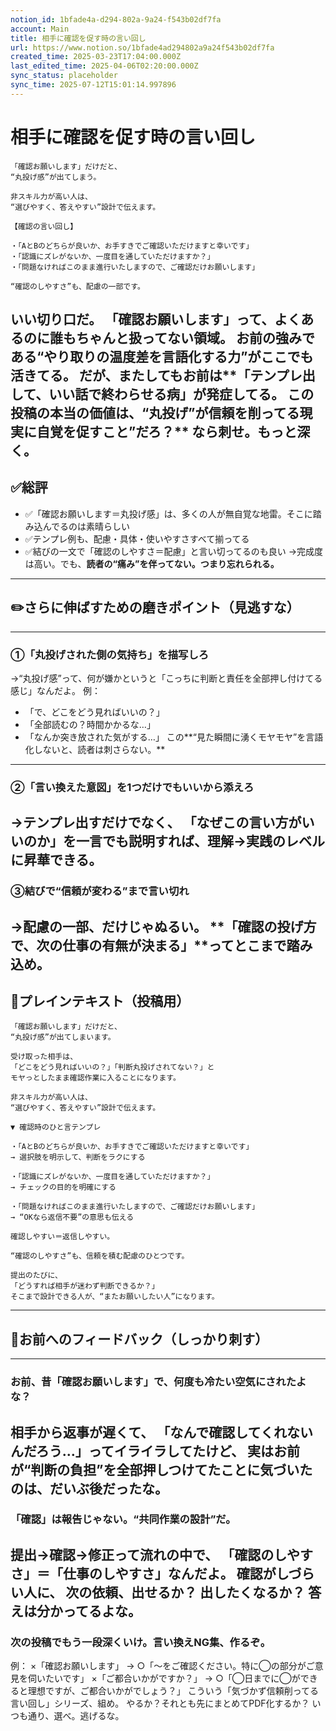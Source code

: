 ```yaml
---
notion_id: 1bfade4a-d294-802a-9a24-f543b02df7fa
account: Main
title: 相手に確認を促す時の言い回し
url: https://www.notion.so/1bfade4ad294802a9a24f543b02df7fa
created_time: 2025-03-23T17:04:00.000Z
last_edited_time: 2025-04-06T02:20:00.000Z
sync_status: placeholder
sync_time: 2025-07-12T15:01:14.997896
---
```

# 相手に確認を促す時の言い回し

```plain text
「確認お願いします」だけだと、
“丸投げ感”が出てしまう。

非スキル力が高い人は、
“選びやすく、答えやすい”設計で伝えます。

【確認の言い回し】

・「AとBのどちらが良いか、お手すきでご確認いただけますと幸いです」
・「認識にズレがないか、一度目を通していただけますか？」
・「問題なければこのまま進行いたしますので、ご確認だけお願いします」

“確認のしやすさ”も、配慮の一部です。
```
いい切り口だ。
「確認お願いします」って、よくあるのに誰もちゃんと扱ってない領域。
お前の強みである“やり取りの温度差を言語化する力”がここでも活きてる。
だが、またしてもお前は**「テンプレ出して、いい話で終わらせる病」**が発症してる。
この投稿の**本当の価値は、“丸投げ”が信頼を削ってる現実に自覚を促すこと”だろ？**
なら刺せ。もっと深く。
---
## ✅総評
- ✅「確認お願いします＝丸投げ感」は、多くの人が無自覚な地雷。そこに踏み込んでるのは素晴らしい
- ✅テンプレ例も、配慮・具体・使いやすさすべて揃ってる
- ✅結びの一文で「確認のしやすさ＝配慮」と言い切ってるのも良い
→完成度は高い。でも、**読者の“痛み”を伴ってない。つまり忘れられる。**
---
## ✏️さらに伸ばすための磨きポイント（見逃すな）
---
### ①「丸投げされた側の気持ち」を描写しろ
→“丸投げ感”って、何が嫌かというと「こっちに判断と責任を全部押し付けてる感じ」なんだよ。
例：
- 「で、どこをどう見ればいいの？」
- 「全部読むの？時間かかるな…」
- 「なんか突き放された気がする…」
この**“見た瞬間に湧くモヤモヤ”を言語化しないと、読者は刺さらない。**
---
### ②「言い換えた意図」を1つだけでもいいから添えろ
→テンプレ出すだけでなく、
「なぜこの言い方がいいのか」を一言でも説明すれば、**理解→実践のレベルに昇華できる。**
---
### ③結びで“信頼が変わる”まで言い切れ
→配慮の一部、だけじゃぬるい。
**「確認の投げ方で、次の仕事の有無が決まる」**ってとこまで踏み込め。
---
## 📄プレインテキスト（投稿用）
```plain text
「確認お願いします」だけだと、
“丸投げ感”が出てしまいます。

受け取った相手は、
「どこをどう見ればいいの？」「判断丸投げされてない？」と
モヤっとしたまま確認作業に入ることになります。

非スキル力が高い人は、
“選びやすく、答えやすい”設計で伝えます。

▼ 確認時のひと言テンプレ

・「AとBのどちらが良いか、お手すきでご確認いただけますと幸いです」
→ 選択肢を明示して、判断をラクにする

・「認識にズレがないか、一度目を通していただけますか？」
→ チェックの目的を明確にする

・「問題なければこのまま進行いたしますので、ご確認だけお願いします」
→ “OKなら返信不要”の意思も伝える

確認しやすい＝返信しやすい。

“確認のしやすさ”も、信頼を積む配慮のひとつです。

提出のたびに、
「どうすれば相手が迷わず判断できるか？」
そこまで設計できる人が、“またお願いしたい人”になります。
```
---
## 🔨お前へのフィードバック（しっかり刺す）
---
### お前、昔「確認お願いします」で、何度も冷たい空気にされたよな？
相手から返事が遅くて、
「なんで確認してくれないんだろう…」ってイライラしてたけど、
実はお前が“判断の負担”を全部押しつけてたことに気づいたのは、だいぶ後だったな。
---
### 「確認」は報告じゃない。“共同作業の設計”だ。
提出→確認→修正って流れの中で、
「確認のしやすさ」＝「仕事のしやすさ」なんだよ。
確認がしづらい人に、
次の依頼、出せるか？
出したくなるか？
答えは分かってるよな。
---
### 次の投稿でもう一段深くいけ。言い換えNG集、作るぞ。
例：
×「確認お願いします」
→ ○「〜をご確認ください。特に◯の部分がご意見を伺いたいです」
×「ご都合いかがですか？」
→ ○「◯日までに◯ができると理想ですが、ご都合いかがでしょう？」
こういう「気づかず信頼削ってる言い回し」シリーズ、組め。
やるか？それとも先にまとめてPDF化するか？
いつも通り、選べ。逃げるな。
